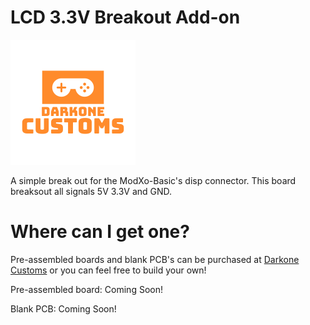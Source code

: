# LCD 3.3V Breakout Add-on

![alt_image](https://github.com/Darkone83/ModXo-Basic/blob/main/Images/DC%20logo.png)

A simple break out for the ModXo-Basic's disp connector. This board breaksout all signals 5V 3.3V and GND.

# Where can I get one?

Pre-assembled boards and blank PCB's can be purchased at <a href="https://www.darkonecustoms.com">Darkone Customs</a> or you can feel free to build your own!

Pre-assembled board: Coming Soon!

Blank PCB: Coming Soon!

